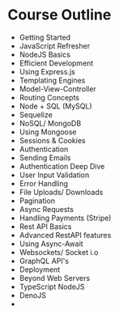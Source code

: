 # Course Outline

- Getting Started
- JavaScript Refresher
- NodeJS Basics
- Efficient Development 
- Using Express.js
- Templating Engines 
- Model-View-Controller
- Routing Concepts 
- Node + SQL (MySQL)
- Sequelize 
- NoSQL/ MongoDB
- Using Mongoose
- Sessions & Cookies
- Authentication 
- Sending Emails 
- Authentication Deep Dive 
- User Input Validation 
- Error Handling 
- File Uploads/ Downloads 
- Pagination 
- Async Requests 
- Handling Payments (Stripe)
- Rest API Basics 
- Advanced RestAPI features 
- Using Async-Await 
- Websockets/ Socket i.o 
- GraphQL API's 
- Deployment 
- Beyond Web Servers 
- TypeScript NodeJS 
- DenoJS 
- 